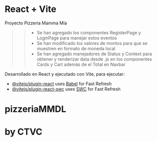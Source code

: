 # React + Vite

Proyecto Pizzeria Mamma Mía

>> - Se han agregado los componentes RegisterPage y LoginPage para manejar estos eventos
>> - Se han modificado los valores de montos para que se muestren en formato de moneda local
>> - Se han agregado manejadores de Status y Context para obtener y renderizar data desde .js en los componentes Cards y Cart además de el Total en Navbar

Desarrollado en React y ejecutado con Vite, para ejecutar:

- [@vitejs/plugin-react](https://github.com/vitejs/vite-plugin-react/blob/main/packages/plugin-react/README.md) uses [Babel](https://babeljs.io/) for Fast Refresh
- [@vitejs/plugin-react-swc](https://github.com/vitejs/vite-plugin-react-swc) uses [SWC](https://swc.rs/) for Fast Refresh
# pizzeriaMMDL
# by CTVC
